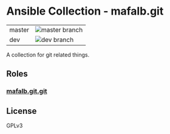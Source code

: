 # Ansible Collection - mafalb.git

|||
|---|---|
|master|![master branch](https://github.com/mafalb/ansible-collection-git/workflows/CI/badge.svg?branch=master)|
|dev|![dev branch](https://github.com/mafalb/ansible-collection-git/workflows/CI/badge.svg?branch=dev)|

A collection for git related things.

## Roles

### [mafalb.git.git](roles/git/README.md)

## License

GPLv3
